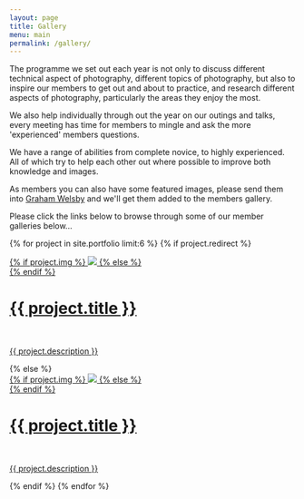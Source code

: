 ```yaml
---
layout: page
title: Gallery
menu: main
permalink: /gallery/
---
```


The programme we set out each year is not only to discuss different technical aspect of photography, different topics of photography, but also to inspire our members to get out and about to practice, and research different aspects of photography, particularly the areas they enjoy the most.

We also help individually through out the year on our outings and talks, every meeting has time for members to mingle and ask the more 'experienced' members questions.

We have a range of abilities from complete novice, to highly experienced. All of which try to help each other out where possible to improve both knowledge and images.

As members you can also have some featured images, please send them into <a href="mailto:grahamwelsby@gmail.com">Graham Welsby</a> and we'll get them added to the members gallery.

Please click the links below to browse through some of our member galleries below...

{% for project in site.portfolio limit:6 %}
{% if project.redirect %}
<div class="project">
    <div class="thumbnail">
        <a href="{{ project.redirect }}" target="_blank">
        {% if project.img %}
        <img class="thumbnail" src="{{ project.img }}"/>
        {% else %}
        <div class="thumbnail blankbox"></div>
        {% endif %}    
        <span>
            <h1>{{ project.title }}</h1>
            <br/>
            <p>{{ project.description }}</p>
        </span>
        </a>
    </div>
</div>
{% else %}

<div class="project ">
    <div class="thumbnail">
        <a href="{{ site.baseurl }}{{ project.url }}">
        {% if project.img %}
        <img class="thumbnail" src="{{ project.img }}"/>
        {% else %}
        <div class="thumbnail blankbox"></div>
        {% endif %}    
        <span>
            <h1>{{ project.title }}</h1>
            <br/>
            <p>{{ project.description }}</p>
        </span>
        </a>
    </div>
</div>
{% endif %}
{% endfor %}
